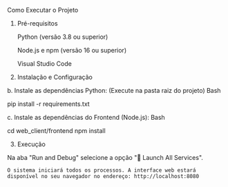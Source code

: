 Como Executar o Projeto 

1. Pré-requisitos

    Python (versão 3.8 ou superior)

    Node.js e npm (versão 16 ou superior)

    Visual Studio Code

2. Instalação e Configuração

b. Instale as dependências Python:
(Execute na pasta raiz do projeto)
Bash

pip install -r requirements.txt

c. Instale as dependências do Frontend (Node.js):
Bash

cd web_client/frontend
npm install

3. Execução

 Na aba "Run and Debug" selecione a opção "🚀 Launch All Services".

    O sistema iniciará todos os processos. A interface web estará disponível no seu navegador no endereço: http://localhost:8080